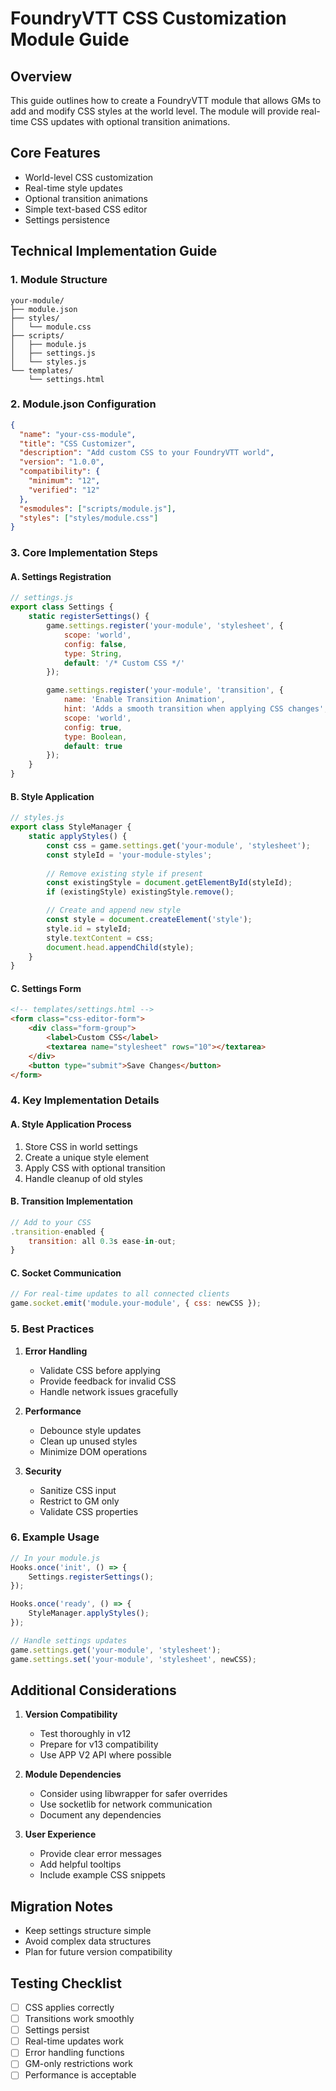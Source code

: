 # FoundryVTT CSS Customization Module Guide

## Overview
This guide outlines how to create a FoundryVTT module that allows GMs to add and modify CSS styles at the world level. The module will provide real-time CSS updates with optional transition animations.

## Core Features
- World-level CSS customization
- Real-time style updates
- Optional transition animations
- Simple text-based CSS editor
- Settings persistence

## Technical Implementation Guide

### 1. Module Structure
```
your-module/
├── module.json
├── styles/
│   └── module.css
├── scripts/
│   ├── module.js
│   ├── settings.js
│   └── styles.js
└── templates/
    └── settings.html
```

### 2. Module.json Configuration
```json
{
  "name": "your-css-module",
  "title": "CSS Customizer",
  "description": "Add custom CSS to your FoundryVTT world",
  "version": "1.0.0",
  "compatibility": {
    "minimum": "12",
    "verified": "12"
  },
  "esmodules": ["scripts/module.js"],
  "styles": ["styles/module.css"]
}
```

### 3. Core Implementation Steps

#### A. Settings Registration
```javascript
// settings.js
export class Settings {
    static registerSettings() {
        game.settings.register('your-module', 'stylesheet', {
            scope: 'world',
            config: false,
            type: String,
            default: '/* Custom CSS */'
        });

        game.settings.register('your-module', 'transition', {
            name: 'Enable Transition Animation',
            hint: 'Adds a smooth transition when applying CSS changes',
            scope: 'world',
            config: true,
            type: Boolean,
            default: true
        });
    }
}
```

#### B. Style Application
```javascript
// styles.js
export class StyleManager {
    static applyStyles() {
        const css = game.settings.get('your-module', 'stylesheet');
        const styleId = 'your-module-styles';
        
        // Remove existing style if present
        const existingStyle = document.getElementById(styleId);
        if (existingStyle) existingStyle.remove();

        // Create and append new style
        const style = document.createElement('style');
        style.id = styleId;
        style.textContent = css;
        document.head.appendChild(style);
    }
}
```

#### C. Settings Form
```html
<!-- templates/settings.html -->
<form class="css-editor-form">
    <div class="form-group">
        <label>Custom CSS</label>
        <textarea name="stylesheet" rows="10"></textarea>
    </div>
    <button type="submit">Save Changes</button>
</form>
```

### 4. Key Implementation Details

#### A. Style Application Process
1. Store CSS in world settings
2. Create a unique style element
3. Apply CSS with optional transition
4. Handle cleanup of old styles

#### B. Transition Implementation
```javascript
// Add to your CSS
.transition-enabled {
    transition: all 0.3s ease-in-out;
}
```

#### C. Socket Communication
```javascript
// For real-time updates to all connected clients
game.socket.emit('module.your-module', { css: newCSS });
```

### 5. Best Practices

1. **Error Handling**
   - Validate CSS before applying
   - Provide feedback for invalid CSS
   - Handle network issues gracefully

2. **Performance**
   - Debounce style updates
   - Clean up unused styles
   - Minimize DOM operations

3. **Security**
   - Sanitize CSS input
   - Restrict to GM only
   - Validate CSS properties

### 6. Example Usage

```javascript
// In your module.js
Hooks.once('init', () => {
    Settings.registerSettings();
});

Hooks.once('ready', () => {
    StyleManager.applyStyles();
});

// Handle settings updates
game.settings.get('your-module', 'stylesheet');
game.settings.set('your-module', 'stylesheet', newCSS);
```

## Additional Considerations

1. **Version Compatibility**
   - Test thoroughly in v12
   - Prepare for v13 compatibility
   - Use APP V2 API where possible

2. **Module Dependencies**
   - Consider using libwrapper for safer overrides
   - Use socketlib for network communication
   - Document any dependencies

3. **User Experience**
   - Provide clear error messages
   - Add helpful tooltips
   - Include example CSS snippets

## Migration Notes
- Keep settings structure simple
- Avoid complex data structures
- Plan for future version compatibility

## Testing Checklist
- [ ] CSS applies correctly
- [ ] Transitions work smoothly
- [ ] Settings persist
- [ ] Real-time updates work
- [ ] Error handling functions
- [ ] GM-only restrictions work
- [ ] Performance is acceptable 